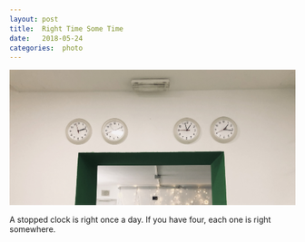 ```yaml
---
layout: post
title:  Right Time Some Time 
date:   2018-05-24 
categories:  photo 
---
```


![](/images/IMG_0322.HEIC)

A stopped clock is right once a day. If you have four, each one is right somewhere.

